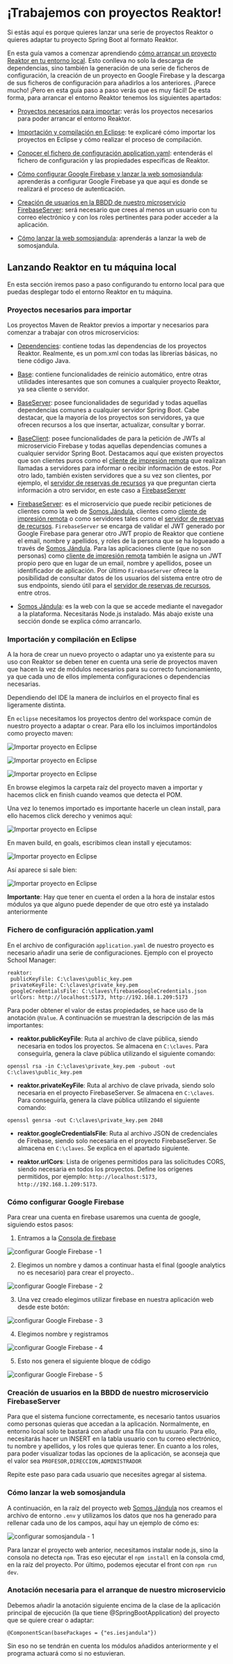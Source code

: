 # ¡Trabajemos con proyectos Reaktor!

Si estás aquí es porque quieres lanzar una serie de proyectos Reaktor o quieres adaptar tu proyecto Spring Boot al formato Reaktor.

En esta guía vamos a comenzar aprendiendo [cómo arrancar un proyecto Reaktor en tu entorno local](#lanzando-reaktor-en-tu-máquina-local). Esto conlleva no solo la descarga de dependencias, sino también la generación de una serie de ficheros de configuración, la creación de un proyecto en Google Firebase y la descarga de sus ficheros de configuración para añadirlos a los anteriores. ¡Parece mucho! ¡Pero en esta guía paso a paso verás que es muy fácil! De esta forma, para arrancar el entorno Reaktor tenemos los siguientes apartados:

- [Proyectos necesarios para importar](#proyectos-necesarios-para-importar): verás los proyectos necesarios para poder arrancar el entorno Reaktor.
  
- [Importación y compilación en Eclipse](#importación-y-compilación-en-eclipse): te explicaré cómo importar los proyectos en Eclipse y cómo realizar el proceso de compilación.
  
- [Conocer el fichero de configuración application.yaml](#fichero-de-configuración-applicationyaml): entenderás el fichero de configuración y las propiedades específicas de Reaktor.

- [Cómo configurar Google Firebase y lanzar la web somosjandula](#cómo-configurar-google-firebase): aprenderás a configurar Google Firebase ya que aquí es donde se realizará el proceso de autenticación.
  
- [Creación de usuarios en la BBDD de nuestro microservicio FirebaseServer](#creación-de-usuarios-en-la-bbdd-de-nuestro-microservicio-firebaseserver): será necesario que crees al menos un usuario con tu correo electrónico y con los roles pertinentes para poder acceder a la aplicación.

- [Cómo lanzar la web somosjandula](#cómo-lanzar-la-web-somosjandula): aprenderás a lanzar la web de somosjandula.

## Lanzando Reaktor en tu máquina local

En esta sección iremos paso a paso configurando tu entorno local para que puedas desplegar todo el entorno Reaktor en tu máquina.

### Proyectos necesarios para importar

Los proyectos Maven de Reaktor previos a importar y necesarios para comenzar a trabajar con otros microservicios:

- [Dependencies](https://github.com/IESJandula/Reaktor_Dependencies/): contiene todas las dependencias de los proyectos Reaktor. Realmente, es un pom.xml con todas las librerías básicas, no tiene código Java.

- [Base](https://github.com/IESJandula/Reaktor_Base/): contiene funcionalidades de reinicio automático, entre otras utilidades interesantes que son comunes a cualquier proyecto Reaktor, ya sea cliente o servidor.

- [BaseServer](https://github.com/IESJandula/Reaktor_BaseServer/): posee funcionalidades de seguridad y todas aquellas dependencias comunes a cualquier servidor Spring Boot. Cabe destacar, que la mayoría de los proyectos son servidores, ya que ofrecen recursos a los que insertar, actualizar, consultar y borrar.

- [BaseClient](https://github.com/IESJandula/Reaktor_BaseClient/): posee funcionalidades de para la petición de JWTs al microservicio Firebase y todas aquellas dependencias comunes a cualquier servidor Spring Boot. Destacamos aquí que existen proyectos que son clientes puros como el [cliente de impresión remota](https://github.com/IESJandula/Reaktor_PrintersClient/) que realizan llamadas a servidores para informar o recibir información de estos. Por otro lado, también existen servidores que a su vez son clientes, por ejemplo, el [servidor de reservas de recursos](https://github.com/IESJandula/Reaktor_BookingServer) ya que preguntan cierta información a otro servidor, en este caso a [FirebaseServer](https://github.com/IESJandula/Reaktor_FirebaseServer/)

- [FirebaseServer](https://github.com/IESJandula/Reaktor_FirebaseServer/): es el microservicio que puede recibir peticiones de clientes como la web de [Somos Jándula](https://github.com/IESJandula/somosjandula/), clientes como [cliente de impresión remota](https://github.com/IESJandula/Reaktor_PrintersClient/) o como servidores tales como el [servidor de reservas de recursos](https://github.com/IESJandula/Reaktor_BookingServer). ``FirebaseServer`` se encarga de validar el JWT generado por Google Firebase para generar otro JWT propio de Reaktor que contiene el email, nombre y apellidos, y roles de la persona que se ha logueado a través de [Somos Jándula](https://github.com/IESJandula/somosjandula/). Para las aplicaciones cliente (que no son personas) como [cliente de impresión remota](https://github.com/IESJandula/Reaktor_PrintersClient/) también le asigna un JWT propio pero que en lugar de un email, nombre y apellidos, posee un identificador de aplicación. Por último ``FirebaseServer`` ofrece la posibilidad de consultar datos de los usuarios del sistema entre otro de sus endpoints, siendo útil para el [servidor de reservas de recursos](https://github.com/IESJandula/Reaktor_BookingServer), entre otros.
  
- [Somos Jándula](https://github.com/IESJandula/somosjandula/): es la web con la que se accede mediante el navegador a la plataforma. Necesitarás Node.js instalado. Más abajo existe una sección donde se explica cómo arrancarlo.

### Importación y compilación en Eclipse

A la hora de crear un nuevo proyecto o adaptar uno ya existente para su uso con Reaktor se deben tener en cuenta una serie de proyectos maven que hacen la vez de módulos necesarios para su correcto funcionamiento, ya que cada uno de ellos implementa configuraciones o dependencias necesarias.

Dependiendo del IDE la manera de incluirlos en el proyecto final es ligeramente distinta.

En `eclipse` necesitamos los proyectos dentro del workspace común de nuestro proyecto a adaptar o crear. Para ello los incluimos importándolos como proyecto maven:

![Importar proyecto en Eclipse](imgs/importar_proyecto-Eclipse-1.png)

![Importar proyecto en Eclipse](imgs/importar_proyecto-Eclipse-2.png)

![Importar proyecto en Eclipse](imgs/importar_proyecto-Eclipse-3.png)

En browse elegimos la carpeta raíz del proyecto maven a importar y hacemos click en finish cuando veamos que detecta el POM.

Una vez lo tenemos importado es importante hacerle un clean install, para ello hacemos click derecho y venimos aquí:

![Importar proyecto en Eclipse](imgs/maven_build-Eclipse-1.png)

En maven build, en goals, escribimos clean install y ejecutamos:

![Importar proyecto en Eclipse](imgs/maven_build-Eclipse-2.png)

Así aparece si sale bien:

![Importar proyecto en Eclipse](imgs/maven_build-Eclipse-3.png)

**Importante**: Hay que tener en cuenta el orden a la hora de instalar estos módulos ya que alguno puede depender de que otro esté ya instalado anteriormente

### Fichero de configuración application.yaml

En el archivo de configuración `application.yaml` de nuestro proyecto es necesario añadir una serie de configuraciones. Ejemplo con el proyecto School Manager:

```
reaktor:
 publicKeyFile: C:\claves\public_key.pem
 privateKeyFile: C:\claves\private_key.pem
 googleCredentialsFile: C:\claves\firebaseGoogleCredentials.json
 urlCors: http://localhost:5173, http://192.168.1.209:5173
```

Para poder obtener el valor de estas propiedades, se hace uso de la anotación `@Value`. A continuación se muestran la descripción de las más importantes:

- **reaktor.publicKeyFile**: Ruta al archivo de clave pública, siendo necesaria en todos los proyectos. Se almacena en `C:\claves`. Para conseguirla, genera la clave pública utilizando el siguiente comando:

```
openssl rsa -in C:\claves\private_key.pem -pubout -out C:\claves\public_key.pem
```

- **reaktor.privateKeyFile**: Ruta al archivo de clave privada, siendo solo necesaria en el proyecto FirebaseServer. Se almacena en `C:\claves`. Para conseguirla, genera la clave pública utilizando el siguiente comando:

```
openssl genrsa -out C:\claves\private_key.pem 2048
```

- **reaktor.googleCredentialsFile**: Ruta al archivo JSON de credenciales de Firebase, siendo solo necesaria en el proyecto FirebaseServer. Se almacena en `C:\claves`. Se explica en el apartado siguiente.


- **reaktor.urlCors**: Lista de orígenes permitidos para las solicitudes CORS, siendo necesaria en todos los proyectos. Define los orígenes permitidos, por ejemplo: `http://localhost:5173, http://192.168.1.209:5173`.

### Cómo configurar Google Firebase

Para crear una cuenta en firebase usaremos una cuenta de google, siguiendo estos pasos:

1. Entramos a la [Consola de firebase](https://console.firebase.google.com/)

![configurar Google Firebase - 1](imgs/configurar_Google_Firebase-1.png)

2. Elegimos un nombre y damos a continuar hasta el final (google analytics no es necesario) para crear el proyecto..

![configurar Google Firebase - 2](imgs/configurar_Google_Firebase-2.png)

3. Una vez creado elegimos utilizar firebase en nuestra aplicación web desde este botón:

![configurar Google Firebase - 3](imgs/configurar_Google_Firebase-3.png)

4. Elegimos nombre y registramos

![configurar Google Firebase - 4](imgs/configurar_Google_Firebase-4.png)

5. Esto nos genera el siguiente bloque de código

![configurar Google Firebase - 5](imgs/configurar_Google_Firebase-5.png)

### Creación de usuarios en la BBDD de nuestro microservicio FirebaseServer

Para que el sistema funcione correctamente, es necesario tantos usuarios como personas quieras que accedan a la aplicación. Normalmente, en entorno local solo te bastará con añadir una fila con tu usuario. Para ello, necesitarás hacer un INSERT en la tabla usuario con tu correo electrónico, tu nombre y apellidos, y los roles que quieras tener. En cuanto a los roles, para poder visualizar todas las opciones de la aplicación, se aconseja que el valor sea `PROFESOR,DIRECCION,ADMINISTRADOR`

Repite este paso para cada usuario que necesites agregar al sistema.

### Cómo lanzar la web somosjandula

A continuación, en la raíz del proyecto web [Somos Jándula](https://github.com/IESJandula/somosjandula/) nos creamos el archivo de entorno ``.env`` y utilizamos los datos que nos ha generado para rellenar cada uno de los campos, aquí hay un ejemplo de cómo es:

![configurar somosjandula - 1](imgs/configurar_somosjandula-1.png)

Para lanzar el proyecto web anterior, necesitamos instalar node.js, sino la consola no detecta ``npm``. Tras eso ejecutar el ``npm install`` en la consola cmd, en la raíz del proyecto. Por último, podemos ejecutar el front con ``npm run dev``.

### Anotación necesaria para el arranque de nuestro microservicio

Debemos añadir la anotación siguiente encima de la clase de la aplicación principal de ejecución (la que tiene @SpringBootApplication) del proyecto que se quiere crear o adaptar:

``@ComponentScan(basePackages = {"es.iesjandula"})``

Sin eso no se tendrán en cuenta los módulos añadidos anteriormente y el programa actuará como si no estuvieran.
